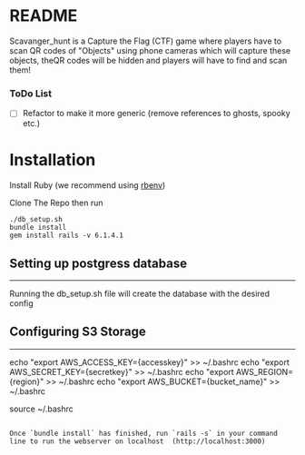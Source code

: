 # README

Scavanger_hunt is a Capture the Flag (CTF) game where players have to scan QR codes of "Objects" using phone cameras which will capture these objects, theQR codes  will be hidden and players will have to find and scan them! 

### ToDo List

- [ ] Refactor to make it more generic (remove references to ghosts, spooky etc.)
    

# Installation
Install Ruby (we recommend using [rbenv](https://github.com/rbenv/rbenv))

Clone The Repo then run 
```
./db_setup.sh
bundle install
gem install rails -v 6.1.4.1

```

## Setting up postgress database
---

Running the db_setup.sh file will create the database with the desired config


## Configuring S3 Storage
---

  echo "export AWS_ACCESS_KEY={accesskey}" >> ~/.bashrc
  echo "export AWS_SECRET_KEY={secretkey}" >> ~/.bashrc
  echo "export AWS_REGION={region}" >> ~/.bashrc
  echo "export AWS_BUCKET={bucket_name}" >> ~/.bashrc

source ~/.bashrc

```

Once `bundle install` has finished, run `rails -s` in your command line to run the webserver on localhost  (http://localhost:3000)